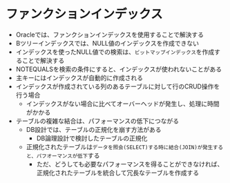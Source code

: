 # ファンクションインデックス

* Oracleでは、ファンクションインデックスを使用することで解決する
* Bツリーインデックスでは、NULL値のインデックスを作成できない
* インデックスを使ったNULL値での検索は、`ビットマップインデックス`を作成することで解決する
* NOTEQUALSを検索の条件にすると、インデックスが使われないことがある
* 主キーにはインデックスが自動的に作成される
* インデックスが作成されている列のあるテーブルに対して行のCRUD操作を行う場合
    * インデックスがない場合に比べてオーバーヘッドが発生し、処理に時間がかかる
* テーブルの複雑な結合は、パフォーマンスの低下につながる
    * DB設計では、テーブルの正規化を崩す方法がある
        * DB論理設計で検討したテーブルの正規化
    * 正規化されたテーブルは`データを照会(SELECT)する時に結合(JOIN)が発生すると、パフオーマンスが低下`する
        * ただ、どうしても必要なパフォーマンスを得ることができなければ、正規化されたテーブルを統合して冗長なテーブルを作成する
